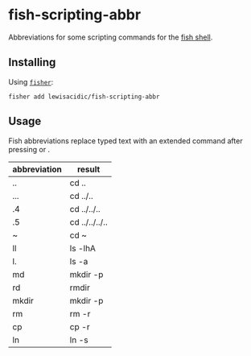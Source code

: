 # fish-scripting-abbr
Abbreviations for some scripting commands for the [fish shell](https://fishshell.com/).

## Installing

Using [`fisher`](https://github.com/jorgebucaran/fisher):

```fish
fisher add lewisacidic/fish-scripting-abbr
```

## Usage

Fish abbreviations replace typed text with an extended command after pressing <Space> or <Enter>.


abbreviation | result
-------------|---------
.. | cd ..
... | cd ../..
.4 | cd ../../..
.5 | cd ../../../..
~ | cd ~
ll | ls -lhA
l. | ls -a
md | mkdir -p
rd | rmdir
mkdir | mkdir -p
rm | rm -r
cp | cp -r
ln | ln -s

